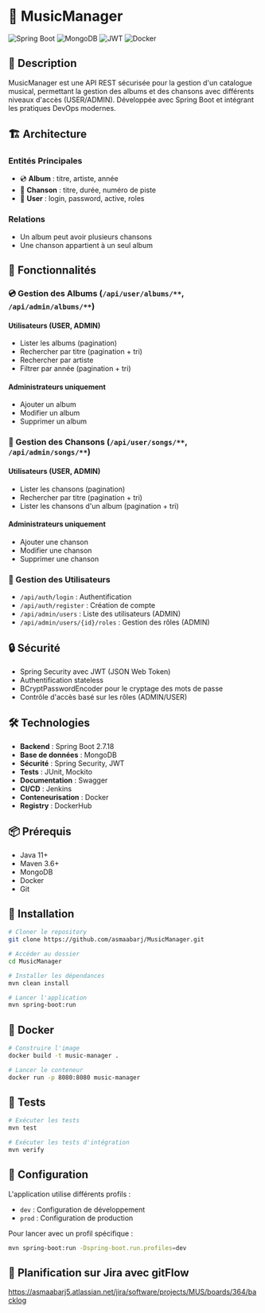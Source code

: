 # 🎵 MusicManager

![Spring Boot](https://img.shields.io/badge/Spring%20Boot-2.7.18-brightgreen.svg)
![MongoDB](https://img.shields.io/badge/MongoDB-Latest-green.svg)
![JWT](https://img.shields.io/badge/JWT-Authentication-blue.svg)
![Docker](https://img.shields.io/badge/Docker-Ready-blue.svg)

## 📝 Description

MusicManager est une API REST sécurisée pour la gestion d'un catalogue musical, permettant la gestion des albums et des chansons avec différents niveaux d'accès (USER/ADMIN). Développée avec Spring Boot et intégrant les pratiques DevOps modernes.

## 🏗️ Architecture

### Entités Principales
- 💿 **Album** : titre, artiste, année
- 🎵 **Chanson** : titre, durée, numéro de piste
- 👤 **User** : login, password, active, roles

### Relations
- Un album peut avoir plusieurs chansons
- Une chanson appartient à un seul album

## 🚀 Fonctionnalités

### 💿 Gestion des Albums (`/api/user/albums/**`, `/api/admin/albums/**`)
#### Utilisateurs (USER, ADMIN)
- Lister les albums (pagination)
- Rechercher par titre (pagination + tri)
- Rechercher par artiste
- Filtrer par année (pagination + tri)

#### Administrateurs uniquement
- Ajouter un album
- Modifier un album
- Supprimer un album

### 🎵 Gestion des Chansons (`/api/user/songs/**`, `/api/admin/songs/**`)
#### Utilisateurs (USER, ADMIN)
- Lister les chansons (pagination)
- Rechercher par titre (pagination + tri)
- Lister les chansons d'un album (pagination + tri)

#### Administrateurs uniquement
- Ajouter une chanson
- Modifier une chanson
- Supprimer une chanson

### 👥 Gestion des Utilisateurs
- `/api/auth/login` : Authentification
- `/api/auth/register` : Création de compte
- `/api/admin/users` : Liste des utilisateurs (ADMIN)
- `/api/admin/users/{id}/roles` : Gestion des rôles (ADMIN)

## 🔒 Sécurité

- Spring Security avec JWT (JSON Web Token)
- Authentification stateless
- BCryptPasswordEncoder pour le cryptage des mots de passe
- Contrôle d'accès basé sur les rôles (ADMIN/USER)

## 🛠️ Technologies

- **Backend** : Spring Boot 2.7.18
- **Base de données** : MongoDB
- **Sécurité** : Spring Security, JWT
- **Tests** : JUnit, Mockito
- **Documentation** : Swagger
- **CI/CD** : Jenkins
- **Conteneurisation** : Docker
- **Registry** : DockerHub

## 📦 Prérequis

- Java 11+
- Maven 3.6+
- MongoDB
- Docker
- Git

## 🚀 Installation

```bash
# Cloner le repository
git clone https://github.com/asmaabarj/MusicManager.git

# Accéder au dossier
cd MusicManager

# Installer les dépendances
mvn clean install

# Lancer l'application
mvn spring-boot:run
```

## 🐳 Docker

```bash
# Construire l'image
docker build -t music-manager .

# Lancer le conteneur
docker run -p 8080:8080 music-manager
```

## 🧪 Tests

```bash
# Exécuter les tests
mvn test

# Exécuter les tests d'intégration
mvn verify
```

## 🔧 Configuration

L'application utilise différents profils :
- `dev` : Configuration de développement
- `prod` : Configuration de production

Pour lancer avec un profil spécifique :
```bash
mvn spring-boot:run -Dspring-boot.run.profiles=dev
```

## 📅 Planification sur Jira avec gitFlow
https://asmaabarj5.atlassian.net/jira/software/projects/MUS/boards/364/backlog
